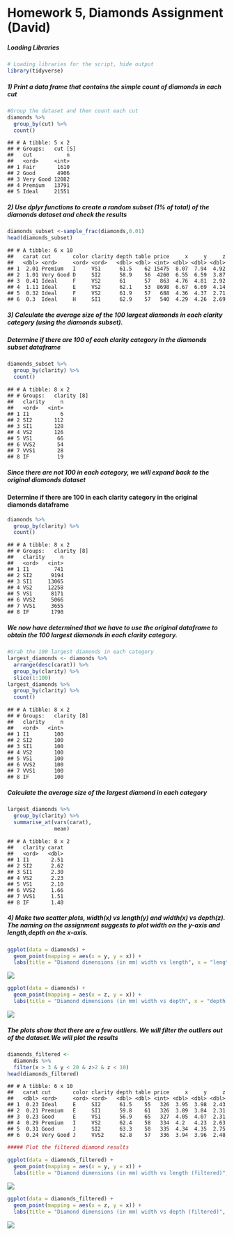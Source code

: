 Homework 5, Diamonds Assignment (David)
================

##### Loading Libraries

``` r
# Loading libraries for the script, hide output
library(tidyverse)
```

##### 1) Print a data frame that contains the simple count of diamonds in each cut

``` r
#Group the dataset and then count each cut
diamonds %>%
  group_by(cut) %>%
  count()
```

    ## # A tibble: 5 x 2
    ## # Groups:   cut [5]
    ##   cut           n
    ##   <ord>     <int>
    ## 1 Fair       1610
    ## 2 Good       4906
    ## 3 Very Good 12082
    ## 4 Premium   13791
    ## 5 Ideal     21551

##### 2) Use dplyr functions to create a random subset (1% of total) of the diamonds dataset and check the results

``` r
diamonds_subset <-sample_frac(diamonds,0.01)
head(diamonds_subset)
```

    ## # A tibble: 6 x 10
    ##   carat cut       color clarity depth table price     x     y     z
    ##   <dbl> <ord>     <ord> <ord>   <dbl> <dbl> <int> <dbl> <dbl> <dbl>
    ## 1  2.01 Premium   I     VS1      61.5    62 15475  8.07  7.94  4.92
    ## 2  1.01 Very Good D     SI2      58.9    56  4260  6.55  6.59  3.87
    ## 3  0.41 Ideal     F     VS2      61      57   863  4.76  4.81  2.92
    ## 4  1.11 Ideal     E     VS2      62.1    53  8698  6.67  6.69  4.14
    ## 5  0.32 Ideal     F     VS2      61.9    57   688  4.36  4.37  2.71
    ## 6  0.3  Ideal     H     SI1      62.9    57   540  4.29  4.26  2.69

##### 3) Calculate the average size of the 100 largest diamonds in each clarity category (using the diamonds subset).

##### Determine if there are 100 of each clarity category in the diamonds subset dataframe

``` r
diamonds_subset %>%
  group_by(clarity) %>%
  count()
```

    ## # A tibble: 8 x 2
    ## # Groups:   clarity [8]
    ##   clarity     n
    ##   <ord>   <int>
    ## 1 I1          6
    ## 2 SI2       112
    ## 3 SI1       128
    ## 4 VS2       126
    ## 5 VS1        66
    ## 6 VVS2       54
    ## 7 VVS1       28
    ## 8 IF         19

##### Since there are not 100 in each category, we will expand back to the original diamonds dataset

#### Determine if there are 100 in each clarity category in the original diamonds dataframe

``` r
diamonds %>%
  group_by(clarity) %>%
  count()
```

    ## # A tibble: 8 x 2
    ## # Groups:   clarity [8]
    ##   clarity     n
    ##   <ord>   <int>
    ## 1 I1        741
    ## 2 SI2      9194
    ## 3 SI1     13065
    ## 4 VS2     12258
    ## 5 VS1      8171
    ## 6 VVS2     5066
    ## 7 VVS1     3655
    ## 8 IF       1790

##### We now have determined that we have to use the original dataframe to obtain the 100 largest diamonds in each clarity category.

``` r
#Grab the 100 largest diamonds in each category
largest_diamonds <- diamonds %>%
  arrange(desc(carat)) %>%
  group_by(clarity) %>%
  slice(1:100)
largest_diamonds %>%
  group_by(clarity) %>%
  count()
```

    ## # A tibble: 8 x 2
    ## # Groups:   clarity [8]
    ##   clarity     n
    ##   <ord>   <int>
    ## 1 I1        100
    ## 2 SI2       100
    ## 3 SI1       100
    ## 4 VS2       100
    ## 5 VS1       100
    ## 6 VVS2      100
    ## 7 VVS1      100
    ## 8 IF        100

##### Calculate the average size of the largest diamond in each category

``` r
largest_diamonds %>%
  group_by(clarity) %>%
  summarise_at(vars(carat),
               mean)
```

    ## # A tibble: 8 x 2
    ##   clarity carat
    ##   <ord>   <dbl>
    ## 1 I1       2.51
    ## 2 SI2      2.62
    ## 3 SI1      2.30
    ## 4 VS2      2.23
    ## 5 VS1      2.10
    ## 6 VVS2     1.66
    ## 7 VVS1     1.51
    ## 8 IF       1.40

##### 4) Make two scatter plots, width(x) vs length(y) and width(x) vs depth(z). The naming on the assignment suggests to plot width on the y-axis and length,depth on the x-axis.

``` r
ggplot(data = diamonds) +
  geom_point(mapping = aes(x = y, y = x)) +
  labs(title = "Diamond dimensions (in mm) width vs length", x = "length (y)", y = "width (x)")
```

![](hw_5_files/figure-gfm/unnamed-chunk-8-1.png)<!-- -->

``` r
ggplot(data = diamonds) +
  geom_point(mapping = aes(x = z, y = x)) +
  labs(title = "Diamond dimensions (in mm) width vs depth", x = "depth (z)", y = "width (x)")
```

![](hw_5_files/figure-gfm/unnamed-chunk-9-1.png)<!-- -->

##### The plots show that there are a few outliers. We will filter the outliers out of the dataset.We will plot the results

``` r
diamonds_filtered <-
  diamonds %>%
  filter(x > 3 & y < 20 & z>2 & z < 10)
head(diamonds_filtered)
```

    ## # A tibble: 6 x 10
    ##   carat cut       color clarity depth table price     x     y     z
    ##   <dbl> <ord>     <ord> <ord>   <dbl> <dbl> <int> <dbl> <dbl> <dbl>
    ## 1  0.23 Ideal     E     SI2      61.5    55   326  3.95  3.98  2.43
    ## 2  0.21 Premium   E     SI1      59.8    61   326  3.89  3.84  2.31
    ## 3  0.23 Good      E     VS1      56.9    65   327  4.05  4.07  2.31
    ## 4  0.29 Premium   I     VS2      62.4    58   334  4.2   4.23  2.63
    ## 5  0.31 Good      J     SI2      63.3    58   335  4.34  4.35  2.75
    ## 6  0.24 Very Good J     VVS2     62.8    57   336  3.94  3.96  2.48

``` r
##### Plot the filtered diamond results
```

``` r
ggplot(data = diamonds_filtered) +
  geom_point(mapping = aes(x = y, y = x)) +
  labs(title = "Diamond dimensions (in mm) width vs length (filtered)", x = "length (y)", y = "width (x)")
```

![](hw_5_files/figure-gfm/unnamed-chunk-11-1.png)<!-- -->

``` r
ggplot(data = diamonds_filtered) +
  geom_point(mapping = aes(x = z, y = x)) +
  labs(title = "Diamond dimensions (in mm) width vs depth (filtered)", x = "depth (z)", y = "width (x)")
```

![](hw_5_files/figure-gfm/unnamed-chunk-12-1.png)<!-- -->
